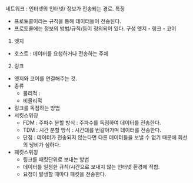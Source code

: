 네트워크
: 인터넷의 인터넷/ 정보가 전송되는 경로.
특징 
- 프로토콜이라는 규칙을 통해 데이터들이 전송된다.
- 프로토콜에는 정보의 방법/규칙/등이 정의되어 있다.
구성
엣지 - 링크 - 코어
1. 엣지
- 호스트 : 데이터를 요청하거나 전송하는 주체
2. 링크
 - 엣지와 코어를 연결해주는 것.
 - 종류
   - 물리적 : 
   - 비물리적
 - 링크를 독점하는 방법
 - 서킷스위칭
   - FDM : 주파수 분할 방식 : 주파수를 독점하여 데이터를 전송한다.
   - TDM : 시간 분할 방식 : 시간대를 번갈아가며 데이터를 전송한다.
   - 단점 : 데이터가 전송되지 않는다면 다른 데이터들을 보낼 수 없기 때문에 회선의 낭비가 심하다.
 - 패킷스위칭
   -  링크를 패킷단위로 보내는 방법
   -  데이터를 일정한 규칙/시간으로 보내지 않는 인터넷 환경에 적합.
   -  요청이 발생할 때마다 패킷을 전송한다.
